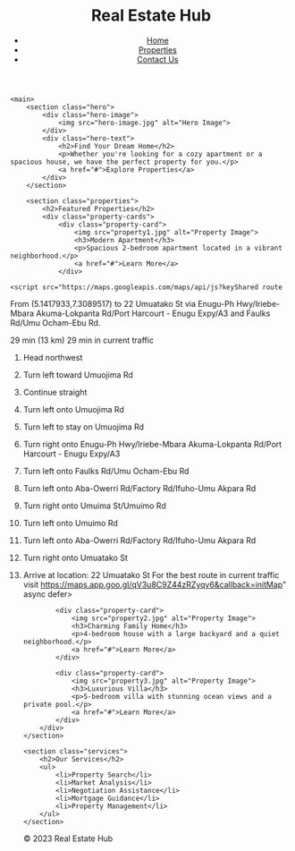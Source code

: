 <!DOCTYPE html>
<html lang="en">
<head>
    <meta charset="UTF-8">
    <meta name="viewport" content="width=device-width, initial-scale=1.0">
    <title>Real Estate Hub</title>
    <link rel="stylesheet" href="realestate.css">
</head>
<body>
    <header>
        <h1>Real Estate Hub</h1>
        <nav>
            <ul>
                <li><a href="#">Home</a></li>
                <li><a href="#">Properties</a></li>
                <li><a href="#">Contact Us</a></li>
            </ul>
        </nav>
    </header>

    <main>
        <section class="hero">
            <div class="hero-image">
                <img src="hero-image.jpg" alt="Hero Image">
            </div>
            <div class="hero-text">
                <h2>Find Your Dream Home</h2>
                <p>Whether you're looking for a cozy apartment or a spacious house, we have the perfect property for you.</p>
                <a href="#">Explore Properties</a>
            </div>
        </section>

        <section class="properties">
            <h2>Featured Properties</h2>
            <div class="property-cards">
                <div class="property-card">
                    <img src="property1.jpg" alt="Property Image">
                    <h3>Modern Apartment</h3>
                    <p>Spacious 2-bedroom apartment located in a vibrant neighborhood.</p>
                    <a href="#">Learn More</a>
                </div>
   <!-- Google Maps API script with your API key -->
    <script src="https://maps.googleapis.com/maps/api/js?keyShared route
From (5.1417933,7.3089517) to 22 Umuatako St via Enugu-Ph Hwy/Iriebe-Mbara Akuma-Lokpanta Rd/Port Harcourt - Enugu Expy/A3 and Faulks Rd/Umu Ocham-Ebu Rd.

29 min (13 km)
29 min in current traffic


1. Head northwest
2. Turn left toward Umuojima Rd
3. Continue straight
4. Turn left onto Umuojima Rd
5. Turn left to stay on Umuojima Rd
6. Turn right onto Enugu-Ph Hwy/Iriebe-Mbara Akuma-Lokpanta Rd/Port Harcourt - Enugu Expy/A3
7. Turn left onto Faulks Rd/Umu Ocham-Ebu Rd
8. Turn left onto Aba-Owerri Rd/Factory Rd/Ifuho-Umu Akpara Rd
9. Turn right onto Umuima St/Umuimo Rd
10. Turn left onto Umuimo Rd
11. Turn left onto Aba-Owerri Rd/Factory Rd/Ifuho-Umu Akpara Rd
12. Turn right onto Umuatako St
13. Arrive at location: 22 Umuatako St
For the best route in current traffic visit https://maps.app.goo.gl/qV3u8C9Z44zRZyqv6&callback=initMap" async defer></script>

    <script>
      // Initialize and display the map
      function initMap() {
        // Location coordinates
        const propertyLocation = { lat: 40.7128, lng: -74.006 };

        // Map options
        const mapOptions = {
          center: propertyLocation,
          zoom: 12
        };

        // Create the map
        const map = new google.maps.Map(document.getElementById("map"), mapOptions);

        // Marker for the property location
        const marker = new google.maps.Marker({
          position: propertyLocation,
          map: map,
          title: "Property Location"
        });
      }
    </script>
                <div class="property-card">
                    <img src="property2.jpg" alt="Property Image">
                    <h3>Charming Family Home</h3>
                    <p>4-bedroom house with a large backyard and a quiet neighborhood.</p>
                    <a href="#">Learn More</a>
                </div>

                <div class="property-card">
                    <img src="property3.jpg" alt="Property Image">
                    <h3>Luxurious Villa</h3>
                    <p>5-bedroom villa with stunning ocean views and a private pool.</p>
                    <a href="#">Learn More</a>
                </div>
            </div>
        </section>

        <section class="services">
            <h2>Our Services</h2>
            <ul>
                <li>Property Search</li>
                <li>Market Analysis</li>
                <li>Negotiation Assistance</li>
                <li>Mortgage Guidance</li>
                <li>Property Management</li>
            </ul>
        </section>
    </main>

    <footer>
        <p>&copy; 2023 Real Estate Hub</p>
    </footer>

    <script src="script.js"></script>
</body>
</html>
